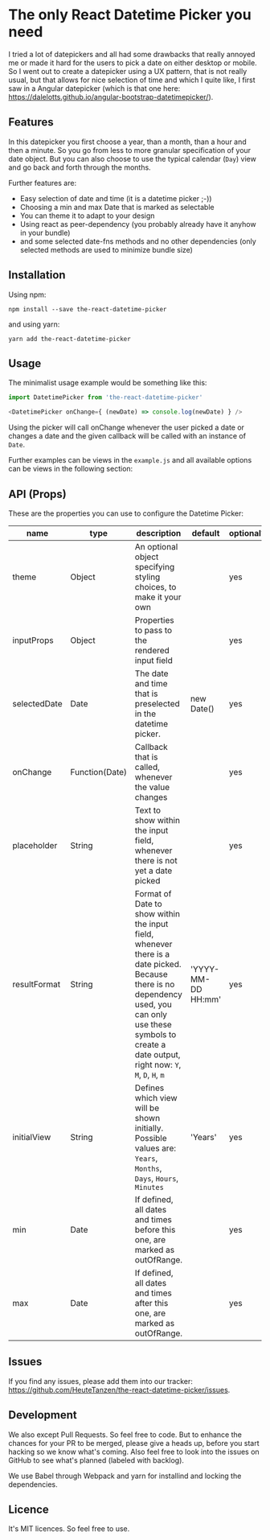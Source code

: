 # The only React Datetime Picker you need

I tried a lot of datepickers and all had some drawbacks that really annoyed me or made it hard for the users to pick a date on either desktop or mobile. So I went out to create a datepicker using a UX pattern, that is not really usual, but that allows for nice selection of time and which I quite like, I first saw in a Angular datepicker (which is that one here: https://dalelotts.github.io/angular-bootstrap-datetimepicker/).

## Features

In this datepicker you first choose a year, than a month, than a hour and then a minute. So you go from less to more granular specification of your date object. But you can also choose to use the typical calendar (`Day`) view and go back and forth through the months.

Further features are:

- Easy selection of date and time (it is a datetime picker ;-))
- Choosing a min and max Date that is marked as selectable
- You can theme it to adapt to your design
- Using react as peer-dependency (you probably already have it anyhow in your bundle)
- and some selected date-fns methods and no other dependencies (only selected methods are used to minimize bundle size)


## Installation

Using npm:

```
npm install --save the-react-datetime-picker
```

and using yarn:

```
yarn add the-react-datetime-picker
```

## Usage

The minimalist usage example would be something like this:

```js
import DatetimePicker from 'the-react-datetime-picker'

<DatetimePicker onChange={ (newDate) => console.log(newDate) } />
```

Using the picker will call onChange whenever the user picked a date or changes a date and the given callback will be called with an instance of `Date`.

Further examples can be views in the `example.js` and all available options can be views in the following section:

## API (Props)

These are the properties you can use to configure the Datetime Picker:

| name     | type    | description     | default      | optional? |
|----------|---------|-----------------|--------------|-----------|
| theme | Object | An optional object specifying styling choices, to make it your own || yes |
| inputProps | Object | Properties to pass to the rendered input field || yes |
| selectedDate | Date | The date and time that is preselected in the datetime picker. | new Date() | yes |
| onChange | Function(Date) | Callback that is called, whenever the value changes || yes |
| placeholder | String | Text to show within the input field, whenever there is not yet a date picked || yes |
| resultFormat | String | Format of Date to show within the input field, whenever there is a date picked. Because there is no dependency used, you can only use these symbols to create a date output, right now: `Y`, `M`, `D`, `H`, `m`  | 'YYYY-MM-DD HH:mm' | yes |
| initialView | String | Defines which view will be shown initially. Possible values are: `Years`, `Months`, `Days`, `Hours`, `Minutes` | 'Years' | yes |
| min | Date | If defined, all dates and times before this one, are marked as outOfRange. || yes |
| max | Date | If defined, all dates and times after this one, are marked as outOfRange. || yes |

## Issues

If you find any issues, please add them into our tracker: https://github.com/HeuteTanzen/the-react-datetime-picker/issues.

## Development

We also except Pull Requests. So feel free to code. But to enhance the chances for your PR to be merged, please give a heads up, before you start hacking so we know what's coming. Also feel free to look into the issues on GitHub to see what's planned (labeled with backlog).

We use Babel through Webpack and yarn for installind and locking the dependencies.

## Licence

It's MIT licences. So feel free to use.
